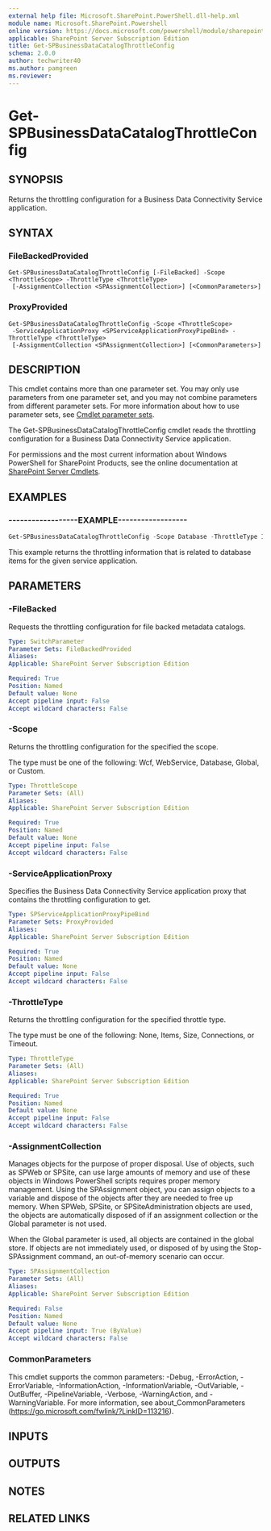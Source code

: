 ```yaml
---
external help file: Microsoft.SharePoint.PowerShell.dll-help.xml
module name: Microsoft.SharePoint.Powershell
online version: https://docs.microsoft.com/powershell/module/sharepoint-server/get-spbusinessdatacatalogthrottleconfig
applicable: SharePoint Server Subscription Edition
title: Get-SPBusinessDataCatalogThrottleConfig
schema: 2.0.0
author: techwriter40
ms.author: pamgreen
ms.reviewer:
---
```


# Get-SPBusinessDataCatalogThrottleConfig

## SYNOPSIS

Returns the throttling configuration for a Business Data Connectivity Service application.



## SYNTAX

### FileBackedProvided
```
Get-SPBusinessDataCatalogThrottleConfig [-FileBacked] -Scope <ThrottleScope> -ThrottleType <ThrottleType>
 [-AssignmentCollection <SPAssignmentCollection>] [<CommonParameters>]
```

### ProxyProvided
```
Get-SPBusinessDataCatalogThrottleConfig -Scope <ThrottleScope>
 -ServiceApplicationProxy <SPServiceApplicationProxyPipeBind> -ThrottleType <ThrottleType>
 [-AssignmentCollection <SPAssignmentCollection>] [<CommonParameters>]
```

## DESCRIPTION
This cmdlet contains more than one parameter set.
You may only use parameters from one parameter set, and you may not combine parameters from different parameter sets.
For more information about how to use parameter sets, see [Cmdlet parameter sets](https://docs.microsoft.com/powershell/scripting/developer/cmdlet/cmdlet-parameter-sets).

The Get-SPBusinessDataCatalogThrottleConfig cmdlet reads the throttling configuration for a Business Data Connectivity Service application.

For permissions and the most current information about Windows PowerShell for SharePoint Products, see the online documentation at [SharePoint Server Cmdlets](https://docs.microsoft.com/powershell/sharepoint/sharepoint-server/sharepoint-server-cmdlets).

## EXAMPLES

### ------------------EXAMPLE------------------ 
```powershell
Get-SPBusinessDataCatalogThrottleConfig -Scope Database -ThrottleType Items -ServiceApplicationProxy $contosoServAppProxy
```

This example returns the throttling information that is related to database items for the given service application.

## PARAMETERS

### -FileBacked
Requests the throttling configuration for file backed metadata catalogs.

```yaml
Type: SwitchParameter
Parameter Sets: FileBackedProvided
Aliases: 
Applicable: SharePoint Server Subscription Edition

Required: True
Position: Named
Default value: None
Accept pipeline input: False
Accept wildcard characters: False
```

### -Scope
Returns the throttling configuration for the specified the scope.

The type must be one of the following: Wcf, WebService, Database, Global, or Custom.

```yaml
Type: ThrottleScope
Parameter Sets: (All)
Aliases: 
Applicable: SharePoint Server Subscription Edition

Required: True
Position: Named
Default value: None
Accept pipeline input: False
Accept wildcard characters: False
```

### -ServiceApplicationProxy
Specifies the Business Data Connectivity Service application proxy that contains the throttling configuration to get.

```yaml
Type: SPServiceApplicationProxyPipeBind
Parameter Sets: ProxyProvided
Aliases: 
Applicable: SharePoint Server Subscription Edition

Required: True
Position: Named
Default value: None
Accept pipeline input: False
Accept wildcard characters: False
```

### -ThrottleType
Returns the throttling configuration for the specified throttle type.

The type must be one of the following: None, Items, Size, Connections, or Timeout.

```yaml
Type: ThrottleType
Parameter Sets: (All)
Aliases: 
Applicable: SharePoint Server Subscription Edition

Required: True
Position: Named
Default value: None
Accept pipeline input: False
Accept wildcard characters: False
```

### -AssignmentCollection
Manages objects for the purpose of proper disposal. Use of objects, such as SPWeb or SPSite, can use large amounts of memory and use of these objects in Windows PowerShell scripts requires proper memory management. Using the SPAssignment object, you can assign objects to a variable and dispose of the objects after they are needed to free up memory. When SPWeb, SPSite, or SPSiteAdministration objects are used, the objects are automatically disposed of if an assignment collection or the Global parameter is not used.

When the Global parameter is used, all objects are contained in the global store. If objects are not immediately used, or disposed of by using the Stop-SPAssignment command, an out-of-memory scenario can occur.

```yaml
Type: SPAssignmentCollection
Parameter Sets: (All)
Aliases: 
Applicable: SharePoint Server Subscription Edition

Required: False
Position: Named
Default value: None
Accept pipeline input: True (ByValue)
Accept wildcard characters: False
```

### CommonParameters
This cmdlet supports the common parameters: -Debug, -ErrorAction, -ErrorVariable, -InformationAction, -InformationVariable, -OutVariable, -OutBuffer, -PipelineVariable, -Verbose, -WarningAction, and -WarningVariable. For more information, see about_CommonParameters (https://go.microsoft.com/fwlink/?LinkID=113216).

## INPUTS

## OUTPUTS

## NOTES

## RELATED LINKS

